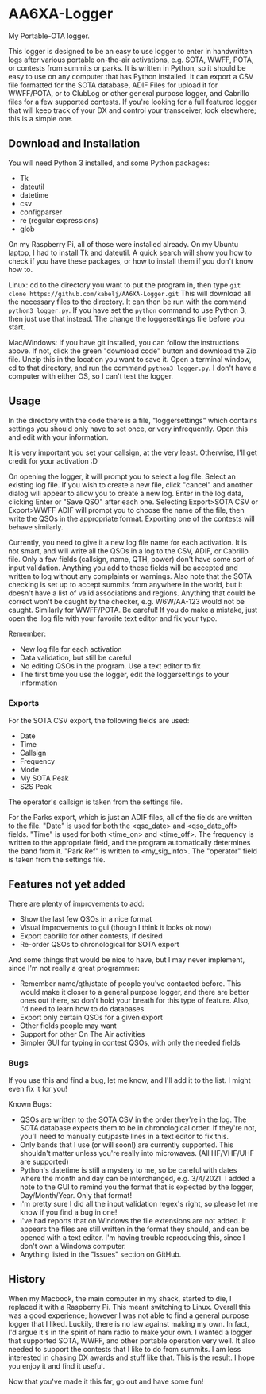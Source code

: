 # AA6XA-Logger
My Portable-OTA logger.


This logger is designed to be an easy to use logger to enter in handwritten 
logs after various portable on-the-air activations, e.g. SOTA, WWFF, POTA, 
or contests from summits or parks. 
It is written in Python, so it should be easy to use on any computer that has 
Python installed. It can export a CSV file formatted for the SOTA database, 
ADIF Files for upload it for WWFF/POTA, or to ClubLog or other general 
purpose logger, and Cabrillo files for a few supported contests. If you're 
looking for a full featured logger that will keep track of your DX and 
control your transceiver, look elsewhere; this is a simple one.

## Download and Installation
You will need Python 3 installed, and some Python packages:
- Tk
- dateutil
- datetime
- csv
- configparser
- re (regular expressions)
- glob

On my Raspberry Pi, all of those were installed already. On my Ubuntu laptop, 
I had to install Tk and dateutil. A quick search will show you how to check 
if you have these packages, or how to install them if you don't know how to.

Linux:
cd to the directory you want to put the program in, then type
`git clone https://github.com/kabelj/AA6XA-Logger.git`
This will download all the necessary files to the directory. It can then be 
run with the command `python3 logger.py`. If you have set the `python` 
command to use Python 3, then just use that instead. The change the 
loggersettings file before you start.

Mac/Windows:
If you have git installed, you can follow the instructions above. If not, 
click the green "download code" button and download the Zip file. Unzip this 
in the location you want to save it. Open a terminal window, cd to that 
directory, and run the command `python3 logger.py`. I don't have a computer 
with either OS, so I can't test the logger.



## Usage
In the directory with the code there is a file, "loggersettings" which 
contains settings you should only have to set once, or very infrequently. 
Open this and edit with your information.

It is very important you set your callsign, at the very least. Otherwise, I'll
get credit for your activation :D


On opening the logger, it will prompt you to select a log file. Select an 
existing log file. If you wish to create a new file, click "cancel" and 
another dialog will appear to allow you to create a new log. Enter in the 
log data, clicking Enter or "Save QSO" after each one. Selecting 
Export>SOTA CSV or Export>WWFF ADIF will prompt you to choose the name of the 
file, then write the QSOs in the appropriate format. 
Exporting one of the contests will behave similarly.

Currently, you need to give it a new log file name for each activation. It is
not smart, and will write all the QSOs in a log to the CSV, ADIF, or Cabrillo 
file. 
Only a few fields (callsign, name, QTH, power) don't have some sort of input 
validation. Anything you add to these fields will be accepted and written to 
log without any complaints or warnings. Also note that the SOTA checking is 
set up to accept summits from anywhere in the world, but it doesn't have a 
list of valid associations and regions. Anything that could be correct won't 
be caught by the checker, e.g. W6W/AA-123 would not be caught. Similarly for 
WWFF/POTA. Be careful! 
If you do make a mistake, just open the .log file with your favorite text 
editor and fix your typo.

Remember:
- New log file for each activation
- Data validation, but still be careful
- No editing QSOs in the program. Use a text editor to fix
- The first time you use the logger, edit the loggersettings to your 
information

### Exports
For the SOTA CSV export, the following fields are used:
- Date
- Time
- Callsign
- Frequency
- Mode
- My SOTA Peak
- S2S Peak

The operator's callsign is taken from the settings file.

For the Parks export, which is just an ADIF files, all of the fields are 
written to the file. "Date" is used for both the <qso_date> and 
<qso_date_off> fields. "Time" is used for both <time_on> and <time_off>. The 
frequency is written to the appropriate field, and the program automatically 
determines the band from it. "Park Ref" is written to <my_sig_info>. The 
"operator" field is taken from the settings file.


## Features not yet added
There are plenty of improvements to add:
- Show the last few QSOs in a nice format
- Visual improvements to gui (though I think it looks ok now)
- Export cabrillo for other contests, if desired
- Re-order QSOs to chronological for SOTA export

And some things that would be nice to have, but I may never implement, since 
I'm not really a great programmer:
- Remember name/qth/state of people you've contacted before. This would make 
it closer to a general purpose logger, and there are better ones out there, 
so don't hold your breath for this type of feature. Also, I'd need to learn 
how to do databases.
- Export only certain QSOs for a given export
- Other fields people may want
- Support for other On The Air activities
- Simpler GUI for typing in contest QSOs, with only the needed fields


### Bugs
If you use this and find a bug, let me know, and I'll add it to the list. I 
might even fix it for you!

Known Bugs:
- QSOs are written to the SOTA CSV in the order they're in the log. The SOTA 
database expects them to be in chronological order. If they're not, you'll 
need to manually cut/paste lines in a text editor to fix this.
- Only bands that I use (or will soon!) are currently supported. This shouldn't 
matter unless you're really into microwaves. (All HF/VHF/UHF are supported)
- Python's datetime is still a mystery to me, so be careful 
with dates where the month and day can be interchanged, e.g. 3/4/2021. I 
added a note to the GUI to remind you the format that is expected by the 
logger, Day/Month/Year. Only that format!
- I'm pretty sure I did all the input validation regex's right, so please 
let me know if you find a bug in one!
- I've had reports that on Windows the file extensions are not added. It 
appears the files are still written in the format they should, and can be 
opened with a text editor.
I'm having trouble reproducing this, since I don't own a Windows computer.
- Anything listed in the "Issues" section on GitHub.


## History
When my Macbook, the main computer in my shack, started to die, I replaced it 
with a Raspberry Pi. This meant switching to Linux. Overall this was a good 
experience; however I was not able to find a general purpose logger that I 
liked. Luckily, there is no law against making my own. In fact, I'd argue it's 
in the spirit of ham radio to make your own. I wanted a logger that 
supported SOTA, WWFF, and other portable operation very well. It also needed
to support the contests that I like to do from summits. I am less 
interested in chasing DX awards and stuff like that. This is the result. I 
hope you enjoy it and find it useful. 

Now that you've made it this far, go out and have some fun!
